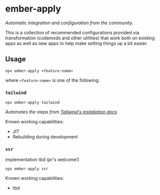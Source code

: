 # ember-apply

_Automatic integration and configuration from the community._

This is a collection of recommended configurations provided via
transformation (codemods and other utilities) that work both on
existing apps as well as new apps to help make setting things
up a bit easier.

## Usage

```shell
npx ember-apply <feature-name>
```

where `<feature-name>` is one of the following:

### `tailwind`

```shell
npx ember-apply tailwind
```

_Automates the steps from [Tailwind's installation docs](https://tailwindcss.com/docs/installation)_

Known working capabilities:
 - JIT
 - Rebuilding during development

### `ssr`

implementation tbd (pr's welcome!)

```shell
npx ember-apply ssr
```

Known working capabilities:
 - tbd
